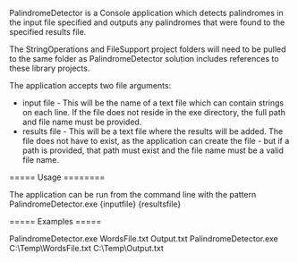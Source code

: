 PalindromeDetector is a Console application which detects palindromes in the input file specified and outputs any palindromes that were found to the specified results file.

The StringOperations and FileSupport project folders will need to be pulled to the same folder as PalindromeDetector solution includes references to these library projects.

The application accepts two file arguments:
- input file - This will be the name of a text file which can contain strings on each line.  If the file does not reside in the exe directory, the full path and file name must be provided.
- results file - This will be a text file where the results will be added. The file does not have to exist, as the application can create the file - but if a path is provided, that path must exist and the file name must be a valid file name.

===== Usage ========

The application can be run from the command line with the pattern
PalindromeDetector.exe {inputfile} {resultsfile}


===== Examples =====

PalindromeDetector.exe WordsFile.txt Output.txt
PalindromeDetector.exe C:\Temp\WordsFile.txt C:\Temp\Output.txt

